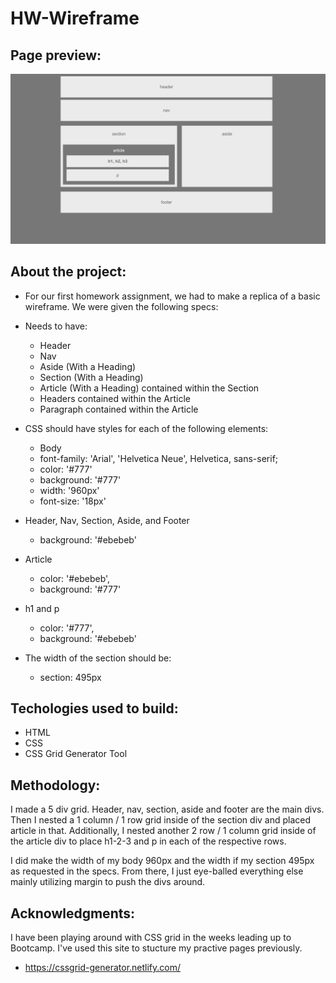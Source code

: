 # HW-Wireframe

## Page preview: 
![My Final Version](img/HW-WireFrame.png)

## About the project:
  * For our first homework assignment, we had to make a replica of a basic wireframe. We were given the following specs:

  * Needs to have:
    * Header
    * Nav
    * Aside (With a Heading)
    * Section (With a Heading)
    * Article (With a Heading) contained within the Section
    * Headers contained within the Article
    * Paragraph contained within the Article


  * CSS should have styles for each of the following elements:
    * Body
    * font-family: 'Arial', 'Helvetica Neue', Helvetica, sans-serif;
    * color: '#777'
    * background: '#777'
    * width: '960px'
    * font-size: '18px'
  
  * Header, Nav, Section, Aside, and Footer
    * background: '#ebebeb'

  * Article
    * color: '#ebebeb',
    * background: '#777'

  * h1 and p
    * color: '#777',
    * background: '#ebebeb'

  * The width of the section should be:

    * section: 495px

## Techologies used to build:
  * HTML
  * CSS
  * CSS Grid Generator Tool

## Methodology:
  I made a 5 div grid. Header, nav, section, aside and footer are the main divs. Then I nested a 1 column / 1 row grid inside of the section div and placed article in that. Additionally, I nested another 2 row / 1 column grid inside of the article div to place h1-2-3 and p in each of the respective rows.

  I did make the width of my body 960px and the width if my section 495px as requested in the specs. From there, I just eye-balled everything else mainly utilizing margin to push the divs around.

## Acknowledgments:
  I have been playing around with CSS grid in the weeks leading up to Bootcamp. I've used this site to stucture my practive pages previously.
  * https://cssgrid-generator.netlify.com/
